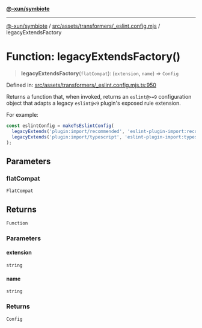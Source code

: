 [**@-xun/symbiote**](../../../../../README.md)

***

[@-xun/symbiote](../../../../../README.md) / [src/assets/transformers/\_eslint.config.mjs](../README.md) / legacyExtendsFactory

# Function: legacyExtendsFactory()

> **legacyExtendsFactory**(`flatCompat`): (`extension`, `name`) => `Config`

Defined in: [src/assets/transformers/\_eslint.config.mjs.ts:950](https://github.com/Xunnamius/symbiote/blob/177b18c16bd1c04c96d8c434ec7a45a66c3f0201/src/assets/transformers/_eslint.config.mjs.ts#L950)

Returns a function that, when invoked, returns an `eslint@>=9` configuration
object that adapts a legacy `eslint@<9` plugin's exposed rule extension.

For example:

```typescript
const eslintConfig = makeTsEslintConfig(
  legacyExtends('plugin:import/recommended', 'eslint-plugin-import:recommended'),
  legacyExtends('plugin:import/typescript', 'eslint-plugin-import:typescript')
);
```

## Parameters

### flatCompat

`FlatCompat`

## Returns

`Function`

### Parameters

#### extension

`string`

#### name

`string`

### Returns

`Config`
